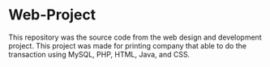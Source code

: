 # Web-Project
This repository was the source code from the web design and development project. This project was made for printing company that able to do the transaction using MySQL, PHP, HTML, Java, and CSS.
